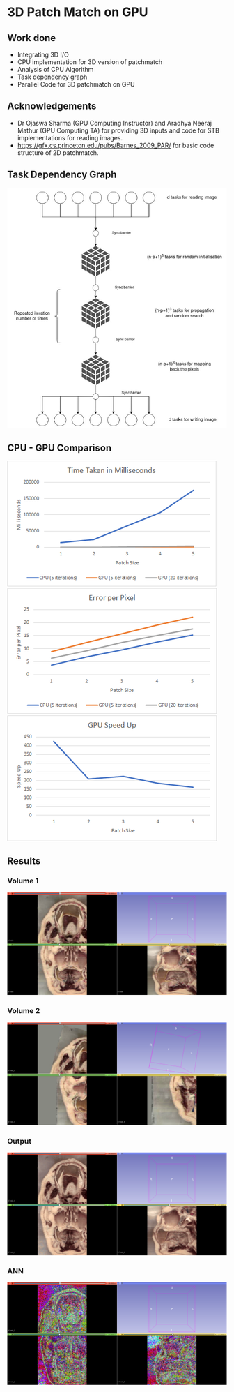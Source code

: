 # 3D Patch Match on GPU
## Work done 
- Integrating 3D I/O
- CPU implementation for 3D version of patchmatch 
- Analysis of CPU Algorithm
- Task dependency graph
- Parallel Code for 3D patchmatch on GPU

## Acknowledgements
- Dr Ojaswa Sharma (GPU Computing Instructor) and Aradhya Neeraj Mathur (GPU Computing TA) for providing 3D inputs and code for STB implementations for reading images.
- https://gfx.cs.princeton.edu/pubs/Barnes_2009_PAR/ for basic code structure of 2D patchmatch.

## Task Dependency Graph
![alt text](https://github.com/CSE-560-GPU-Computing-2021/project_-team_12/blob/master/task_dependency_graph.jpg)

## CPU - GPU Comparison
![alt text](https://github.com/CSE-560-GPU-Computing-2021/project_-team_12/blob/master/Results/CPU%20vs%20GPU%20Time.png)
![alt text](https://github.com/CSE-560-GPU-Computing-2021/project_-team_12/blob/master/Results/CPU%20vs%20GPU%20Error.png)
![alt text](https://github.com/CSE-560-GPU-Computing-2021/project_-team_12/blob/master/Results/Speed%20up.png)

## Results

### Volume 1
![alt text](https://github.com/CSE-560-GPU-Computing-2021/project_-team_12/blob/master/Results/structure_correspondences_results/img1r.PNG)

### Volume 2
![alt text](https://github.com/CSE-560-GPU-Computing-2021/project_-team_12/blob/master/Results/structure_correspondences_results/img2r.PNG)

### Output
![alt text](https://github.com/CSE-560-GPU-Computing-2021/project_-team_12/blob/master/Results/structure_correspondences_results/outr.PNG)

### ANN
![alt text](https://github.com/CSE-560-GPU-Computing-2021/project_-team_12/blob/master/Results/structure_correspondences_results/annr.PNG)


